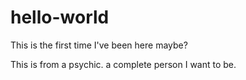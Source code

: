 # hello-world
This is the first time I've been here maybe?

This is from a psychic.
a complete person I want to be.

